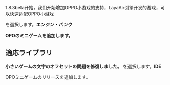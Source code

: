 



1.8.3beta开始，我们开始增加OPPO小游戏的支持，LayaAir引擎开发的游戏，可以快速适配OPPO小游戏

を選択します。**エンジン・バンク**


  **OPOのミニゲームを追加します。**

  

##   **適応ライブラリ**


  **小さいゲームの文字のオフセットの問題を修復しました。**
を選択します。**IDE**

OPOミニゲームのリリースを追加します。
